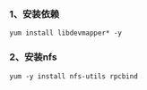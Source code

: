 
### 1、安装依赖
```
yum install libdevmapper* -y
```

### 2、安装nfs
```
yum -y install nfs-utils rpcbind
```
